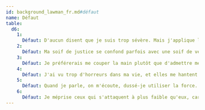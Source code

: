 ```yaml
---
id: background_lawman_fr.md#défaut
name: Défaut
table:
  d6:
    1:
      Défaut: D'aucun disent que je suis trop sévère. Mais j'applique la loi avec zèle.
    2:
      Défaut: Ma soif de justice se confond parfois avec une soif de vengeance.
    3:
      Défaut: Je préférerais me couper la main plutôt que d'admettre mes torts.
    4:
      Défaut: J'ai vu trop d'horreurs dans ma vie, et elles me hantent encore.
    5:
      Défaut: Quand je parle, on m'écoute, dussé-je utiliser la force.
    6:
      Défaut: Je méprise ceux qui s'attaquent à plus faible qu'eux, car ce sont eux les faibles.
---
```


